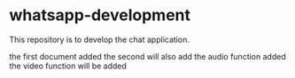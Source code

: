 # whatsapp-development
This repository is to develop the chat application.

the first document added
the second will also add
the audio function added
the video function will be added

